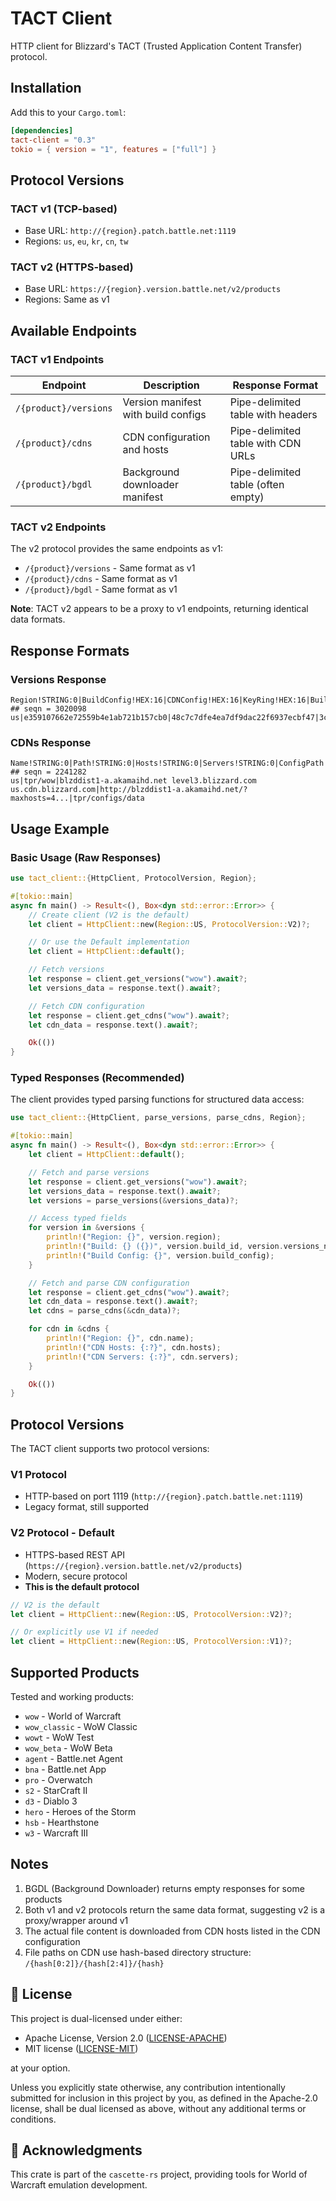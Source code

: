 # TACT Client

HTTP client for Blizzard's TACT (Trusted Application Content Transfer) protocol.

## Installation

Add this to your `Cargo.toml`:

```toml
[dependencies]
tact-client = "0.3"
tokio = { version = "1", features = ["full"] }
```

## Protocol Versions

### TACT v1 (TCP-based)

- Base URL: `http://{region}.patch.battle.net:1119`
- Regions: `us`, `eu`, `kr`, `cn`, `tw`

### TACT v2 (HTTPS-based)

- Base URL: `https://{region}.version.battle.net/v2/products`
- Regions: Same as v1

## Available Endpoints

### TACT v1 Endpoints

| Endpoint | Description | Response Format |
|----------|-------------|-----------------|
| `/{product}/versions` | Version manifest with build configs | Pipe-delimited table with headers |
| `/{product}/cdns` | CDN configuration and hosts | Pipe-delimited table with CDN URLs |
| `/{product}/bgdl` | Background downloader manifest | Pipe-delimited table (often empty) |

### TACT v2 Endpoints

The v2 protocol provides the same endpoints as v1:

- `/{product}/versions` - Same format as v1
- `/{product}/cdns` - Same format as v1
- `/{product}/bgdl` - Same format as v1

**Note**: TACT v2 appears to be a proxy to v1 endpoints, returning identical data formats.

## Response Formats

### Versions Response

```
Region!STRING:0|BuildConfig!HEX:16|CDNConfig!HEX:16|KeyRing!HEX:16|BuildId!DEC:4|VersionsName!String:0|ProductConfig!HEX:16
## seqn = 3020098
us|e359107662e72559b4e1ab721b157cb0|48c7c7dfe4ea7df9dac22f6937ecbf47|3ca57fe7319a297346440e4d2a03a0cd|61559|11.1.7.61559|53020d32e1a25648c8e1eafd5771935f
```

### CDNs Response

```
Name!STRING:0|Path!STRING:0|Hosts!STRING:0|Servers!STRING:0|ConfigPath!STRING:0
## seqn = 2241282
us|tpr/wow|blzddist1-a.akamaihd.net level3.blizzard.com us.cdn.blizzard.com|http://blzddist1-a.akamaihd.net/?maxhosts=4...|tpr/configs/data
```

## Usage Example

### Basic Usage (Raw Responses)

```rust
use tact_client::{HttpClient, ProtocolVersion, Region};

#[tokio::main]
async fn main() -> Result<(), Box<dyn std::error::Error>> {
    // Create client (V2 is the default)
    let client = HttpClient::new(Region::US, ProtocolVersion::V2)?;

    // Or use the Default implementation
    let client = HttpClient::default();

    // Fetch versions
    let response = client.get_versions("wow").await?;
    let versions_data = response.text().await?;

    // Fetch CDN configuration
    let response = client.get_cdns("wow").await?;
    let cdn_data = response.text().await?;

    Ok(())
}
```

### Typed Responses (Recommended)

The client provides typed parsing functions for structured data access:

```rust
use tact_client::{HttpClient, parse_versions, parse_cdns, Region};

#[tokio::main]
async fn main() -> Result<(), Box<dyn std::error::Error>> {
    let client = HttpClient::default();

    // Fetch and parse versions
    let response = client.get_versions("wow").await?;
    let versions_data = response.text().await?;
    let versions = parse_versions(&versions_data)?;

    // Access typed fields
    for version in &versions {
        println!("Region: {}", version.region);
        println!("Build: {} ({})", version.build_id, version.versions_name);
        println!("Build Config: {}", version.build_config);
    }

    // Fetch and parse CDN configuration
    let response = client.get_cdns("wow").await?;
    let cdn_data = response.text().await?;
    let cdns = parse_cdns(&cdn_data)?;

    for cdn in &cdns {
        println!("Region: {}", cdn.name);
        println!("CDN Hosts: {:?}", cdn.hosts);
        println!("CDN Servers: {:?}", cdn.servers);
    }

    Ok(())
}
```

## Protocol Versions

The TACT client supports two protocol versions:

### V1 Protocol

- HTTP-based on port 1119 (`http://{region}.patch.battle.net:1119`)
- Legacy format, still supported

### V2 Protocol - Default

- HTTPS-based REST API (`https://{region}.version.battle.net/v2/products`)
- Modern, secure protocol
- **This is the default protocol**

```rust
// V2 is the default
let client = HttpClient::new(Region::US, ProtocolVersion::V2)?;

// Or explicitly use V1 if needed
let client = HttpClient::new(Region::US, ProtocolVersion::V1)?;
```

## Supported Products

Tested and working products:

- `wow` - World of Warcraft
- `wow_classic` - WoW Classic
- `wowt` - WoW Test
- `wow_beta` - WoW Beta
- `agent` - Battle.net Agent
- `bna` - Battle.net App
- `pro` - Overwatch
- `s2` - StarCraft II
- `d3` - Diablo 3
- `hero` - Heroes of the Storm
- `hsb` - Hearthstone
- `w3` - Warcraft III

## Notes

1. BGDL (Background Downloader) returns empty responses for some products
2. Both v1 and v2 protocols return the same data format, suggesting v2 is a proxy/wrapper around v1
3. The actual file content is downloaded from CDN hosts listed in the CDN configuration
4. File paths on CDN use hash-based directory structure: `/{hash[0:2]}/{hash[2:4]}/{hash}`

## 📄 License

This project is dual-licensed under either:

- Apache License, Version 2.0 ([LICENSE-APACHE](LICENSE-APACHE))
- MIT license ([LICENSE-MIT](LICENSE-MIT))

at your option.

Unless you explicitly state otherwise, any contribution intentionally submitted
for inclusion in this project by you, as defined in the Apache-2.0 license, shall
be dual licensed as above, without any additional terms or conditions.

## 🫶 Acknowledgments

This crate is part of the `cascette-rs` project, providing tools for World of Warcraft
emulation development.
